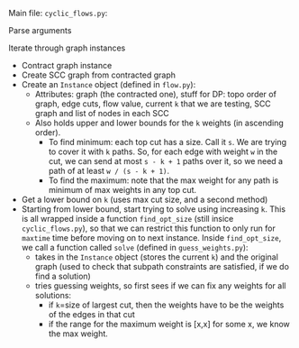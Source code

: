 Main file: `cyclic_flows.py`:

Parse arguments

Iterate through graph instances
* Contract graph instance
* Create SCC graph from contracted graph
* Create an `Instance` object (defined in `flow.py`):
   * Attributes: graph (the contracted one), stuff for DP: topo order of
            graph, edge cuts, flow value, current `k` that we are testing,
            SCC graph and list of nodes in each SCC
    * Also holds upper and lower bounds for the `k` weights (in ascending
        order).
        * To find minimum: each top cut has a size. Call it `s`. We are trying
            to cover it with `k` paths. So, for each edge  with weight `w` in the cut, we can
            send at most `s - k + 1` paths over it, so we need a path of at
            least `w / (s - k + 1)`.
        * To find the maximum: note that the max weight for any path is minimum
            of max weights in any top cut.
* Get a lower bound on `k` (uses max cut size, and a second method)
* Starting from lower bound, start trying to solve using increasing `k`. This
    is all wrapped inside a function `find_opt_size` (still insice
    `cyclic_flows.py`), so that we can restrict this function to only run for
    `maxtime` time before moving on to next instance. Inside `find_opt_size`,
    we call a function called `solve` (defined in `guess_weights.py`):
    * takes in the `Instance` object (stores the current `k`) and the original
        graph (used to check that subpath constraints are satisfied, if we do
        find a solution)
    * tries guessing weights, so first sees if we can fix any weights for all
        solutions:
        * if `k`=size of largest cut, then the weights have to be the weights
            of the edges in that cut
        * if the range for the maximum weight is [x,x] for some x, we know the
            max weight.

